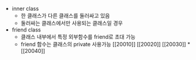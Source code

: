 - inner class
	- 한 클래스가 다른 클래스를 둘러싸고 있음
	- 둘러싸는 클래스에서만 사용되는 클래스일 경우
- friend class 
	- 클래스 내부에서 특정 외부함수를 friend로 초대 가능
	- friend 함수는 클래스의 private 사용가능
[[20010]] 
[[20020]] 
[[20030]] 
*[[20040]]